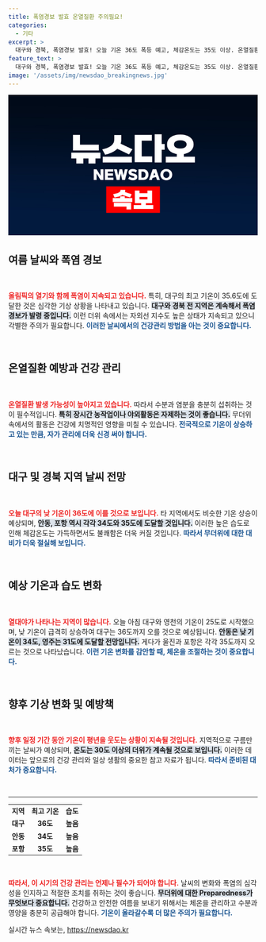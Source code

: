 ```yaml
---
title: 폭염경보 발효 온열질환 주의필요!
categories:
  - 기타
excerpt: >
  대구와 경북, 폭염경보 발효! 오늘 기온 36도 폭등 예고, 체감온도는 35도 이상. 온열질환 주의, 야외활동 자제 필수! 건강 관리 소홀은 금물!
feature_text: >
  대구와 경북, 폭염경보 발효! 오늘 기온 36도 폭등 예고, 체감온도는 35도 이상. 온열질환 주의, 야외활동 자제 필수! 건강 관리 소홀은 금물!
image: '/assets/img/newsdao_breakingnews.jpg'
---
```


<p><img src="/assets/img/newsdao_breakingnews.jpg" alt="pcversion 속보" /></p>

<h2 data-ke-size="size26">여름 날씨와 폭염 경보</h2>

<p data-ke-size="size16">&nbsp;</p>

<p><b><span style="color: #ee2323;">올림픽의 열기와 함께 폭염이 지속되고 있습니다.</span></b> 특히, 대구의 최고 기온이 35.6도에 도달한 것은 심각한 기상 상황을 나타내고 있습니다. <b><span style="background-color: #21538527;">대구와 경북 전 지역은 계속해서 폭염경보가 발령 중입니다.</span></b> 이런 더위 속에서는 자외선 지수도 높은 상태가 지속되고 있으니 각별한 주의가 필요합니다. <b><span style="color: #1a5490;">이러한 날씨에서의 건강관리 방법을 아는 것이 중요합니다.</span></b></p>

<p data-ke-size="size16">&nbsp;</p>

<h2 data-ke-size="size26">온열질환 예방과 건강 관리</h2>

<p data-ke-size="size16">&nbsp;</p>

<p><b><span style="color: #ee2323;">온열질환 발생 가능성이 높아지고 있습니다.</span></b> 따라서 수분과 염분을 충분히 섭취하는 것이 필수적입니다. <b><span style="background-color: #21538527;">특히 장시간 농작업이나 야외활동은 자제하는 것이 좋습니다.</span></b> 무더위 속에서의 활동은 건강에 치명적인 영향을 미칠 수 있습니다. <b><span style="color: #1a5490;">전국적으로 기온이 상승하고 있는 만큼, 자가 관리에 더욱 신경 써야 합니다.</span></b></p>

<p data-ke-size="size16">&nbsp;</p>

<h2 data-ke-size="size26">대구 및 경북 지역 날씨 전망</h2>

<p data-ke-size="size16">&nbsp;</p>

<p><b><span style="color: #ee2323;">오늘 대구의 낮 기온이 36도에 이를 것으로 보입니다.</span></b> 타 지역에서도 비슷한 기온 상승이 예상되며, <b><span style="background-color: #21538527;">안동, 포항 역시 각각 34도와 35도에 도달할 것입니다.</span></b> 이러한 높은 습도로 인해 체감온도는 가득하면서도 불쾌함은 더욱 커질 것입니다. <b><span style="color: #1a5490;">따라서 무더위에 대한 대비가 더욱 절실해 보입니다.</span></b></p>

<p data-ke-size="size16">&nbsp;</p>

<h2 data-ke-size="size26">예상 기온과 습도 변화</h2>

<p data-ke-size="size16">&nbsp;</p>

<p><b><span style="color: #ee2323;">열대야가 나타나는 지역이 많습니다.</span></b> 오늘 아침 대구와 영천의 기온이 25도로 시작했으며, 낮 기온이 급격히 상승하여 대구는 36도까지 오를 것으로 예상됩니다. <b><span style="background-color: #21538527;">안동은 낮 기온이 34도, 영주는 31도에 도달할 전망입니다.</span></b> 게다가 울진과 포항은 각각 35도까지 오르는 것으로 나타났습니다. <b><span style="color: #1a5490;">이런 기온 변화를 감안할 때, 체온을 조절하는 것이 중요합니다.</span></b></p>

<p data-ke-size="size16">&nbsp;</p>

<h2 data-ke-size="size26">향후 기상 변화 및 예방책</h2>

<p data-ke-size="size16">&nbsp;</p>

<p><b><span style="color: #ee2323;">향후 일정 기간 동안 기온이 평년을 웃도는 상황이 지속될 것입니다.</span></b> 지역적으로 구름만 끼는 날씨가 예상되며, <b><span style="background-color: #21538527;">온도는 30도 이상의 더위가 계속될 것으로 보입니다.</span></b> 이러한 데이터는 앞으로의 건강 관리와 일상 생활의 중요한 참고 자료가 됩니다. <b><span style="color: #1a5490;">따라서 준비된 대처가 중요합니다.</span></b></p>

<p data-ke-size="size16">&nbsp;</p>

<hr />

<table style="width: 100%; border-collapse: collapse; text-align: center;">
    <tbody>
        <tr>
            <td style="text-align: center; height: 17px;"><b>지역</b></td>
            <td style="text-align: center; height: 17px;"><b>최고 기온</b></td>
            <td style="text-align: center; height: 17px;"><b>습도</b></td>
        </tr>
        <tr>
            <td style="text-align: center; height: 17px;"><b>대구</b></td>
            <td style="text-align: center; height: 17px;"><b>36도</b></td>
            <td style="text-align: center; height: 17px;"><b>높음</b></td>
        </tr>
        <tr>
            <td style="text-align: center; height: 17px;"><b>안동</b></td>
            <td style="text-align: center; height: 17px;"><b>34도</b></td>
            <td style="text-align: center; height: 17px;"><b>높음</b></td>
        </tr>
        <tr>
            <td style="text-align: center; height: 17px;"><b>포항</b></td>
            <td style="text-align: center; height: 17px;"><b>35도</b></td>
            <td style="text-align: center; height: 17px;"><b>높음</b></td>
        </tr>
    </tbody>
</table>

<p data-ke-size="size16">&nbsp;</p>

<p><b><span style="color: #ee2323;">따라서, 이 시기의 건강 관리는 언제나 필수가 되어야 합니다.</span></b> 날씨의 변화와 폭염의 심각성을 인지하고 적절한 조치를 취하는 것이 좋습니다. <b><span style="background-color: #21538527;">무더위에 대한 Preparedness가 무엇보다 중요합니다.</span></b> 건강하고 안전한 여름을 보내기 위해서는 체온을 관리하고 수분과 영양을 충분히 공급해야 합니다. <b><span style="color: #1a5490;">기온이 올라갈수록 더 많은 주의가 필요합니다.</span></b></p>
실시간 뉴스 속보는, <a href="https://newsdao.kr" rel="dofollow">https://newsdao.kr</a>


